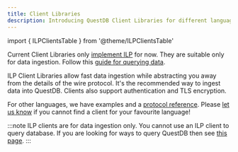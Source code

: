 ```yaml
---
title: Client Libraries
description: Introducing QuestDB Client Libraries for different languages
---
```


import { ILPClientsTable } from '@theme/ILPClientsTable'

Current Client Libraries only [implement ILP](/docs/reference/api/ilp/overview/) for now. They are suitable only for
data ingestion. Follow this [guide for querying data](/docs/develop/query-data/).

ILP Client Libraries allow fast data ingestion while abstracting you away from the details of the wire protocol. 
It's the recommended way to ingest data into QuestDB. Clients also support authentication and TLS encryption.

<ILPClientsTable />

For other languages, we have examples and a
  [protocol reference](/docs/reference/api/ilp/overview). Please [let us know](https://github.com/questdb/questdb/issues/new/) if you cannot find a client for your
favourite language! 

:::note
ILP clients are for data ingestion only. You cannot use an ILP client to query database. If you are looking for ways to query
QuestDB then see [this page](/docs/develop/query-data/). 
:::
